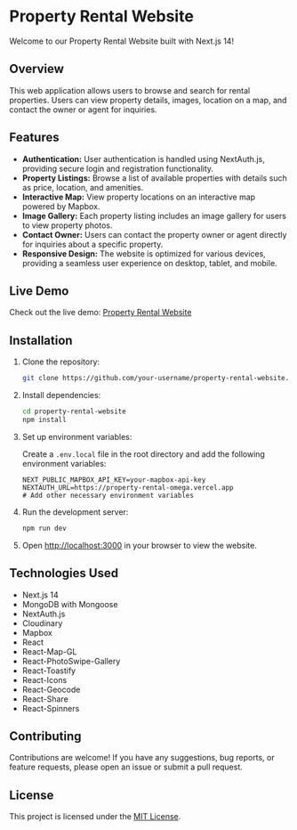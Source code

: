 # Property Rental Website

Welcome to our Property Rental Website built with Next.js 14!

## Overview

This web application allows users to browse and search for rental properties. Users can view property details, images, location on a map, and contact the owner or agent for inquiries.

## Features

- **Authentication:** User authentication is handled using NextAuth.js, providing secure login and registration functionality.
- **Property Listings:** Browse a list of available properties with details such as price, location, and amenities.
- **Interactive Map:** View property locations on an interactive map powered by Mapbox.
- **Image Gallery:** Each property listing includes an image gallery for users to view property photos.
- **Contact Owner:** Users can contact the property owner or agent directly for inquiries about a specific property.
- **Responsive Design:** The website is optimized for various devices, providing a seamless user experience on desktop, tablet, and mobile.

## Live Demo

Check out the live demo: [Property Rental Website](https://property-rental-omega.vercel.app/)

## Installation

1. Clone the repository:

   ```bash
   git clone https://github.com/your-username/property-rental-website.git
   ```

2. Install dependencies:

   ```bash
   cd property-rental-website
   npm install
   ```

3. Set up environment variables:

   Create a `.env.local` file in the root directory and add the following environment variables:

   ```
   NEXT_PUBLIC_MAPBOX_API_KEY=your-mapbox-api-key
   NEXTAUTH_URL=https://property-rental-omega.vercel.app
   # Add other necessary environment variables
   ```

4. Run the development server:

   ```bash
   npm run dev
   ```

5. Open [http://localhost:3000](http://localhost:3000) in your browser to view the website.

## Technologies Used

- Next.js 14
- MongoDB with Mongoose
- NextAuth.js
- Cloudinary
- Mapbox
- React
- React-Map-GL
- React-PhotoSwipe-Gallery
- React-Toastify
- React-Icons
- React-Geocode
- React-Share
- React-Spinners

## Contributing

Contributions are welcome! If you have any suggestions, bug reports, or feature requests, please open an issue or submit a pull request.

## License

This project is licensed under the [MIT License](LICENSE).
